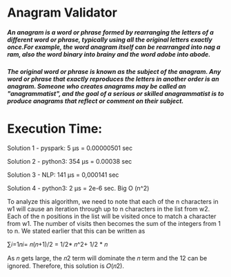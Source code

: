 # Anagram Validator

##### An anagram is a word or phrase formed by rearranging the letters of a different word or phrase, typically using all the original letters exactly once.For example, the word anagram itself can be rearranged into nag a ram, also the word binary into brainy and the word adobe into abode.

##### The original word or phrase is known as the subject of the anagram. Any word or phrase that exactly reproduces the letters in another order is an anagram. Someone who creates anagrams may be called an "anagrammatist", and the goal of a serious or skilled anagrammatist is to produce anagrams that reflect or comment on their subject.

# Execution Time:

Solution 1 - pyspark: 
  5 µs = 0.00000501 sec

Solution 2 - python3:
  354 µs = 0.00038 sec

Solution 3 - NLP: 
  141 µs = 0,000141 sec

Solution 4 - python3: 
  2 µs = 2e-6 sec. Big O (n^2) 

  To analyze this algorithm, we need to note that each of the n characters in w1 will cause an iteration through up to n characters in the list from w2. Each of the n positions in the list will be visited once to match a character from w1. The number of visits then becomes the sum of the integers from 1 to n. We stated earlier that this can be written as

  ∑𝑖=1𝑛𝑖= 𝑛(𝑛+1)/2 = 1/2* 𝑛^2+ 1/2 * 𝑛

  As 𝑛 gets large, the 𝑛2 term will dominate the 𝑛 term and the 12 can be ignored. Therefore, this solution is 𝑂(𝑛2).
